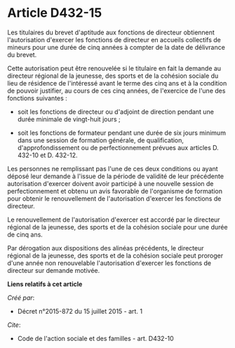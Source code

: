 # Article D432-15

Les titulaires du brevet d'aptitude aux fonctions de directeur obtiennent l'autorisation d'exercer les fonctions de directeur
en accueils collectifs de mineurs pour une durée de cinq années à compter de la date de délivrance du brevet. 

Cette autorisation peut être renouvelée si le titulaire en fait la demande au directeur régional de la jeunesse, des sports
et de la cohésion sociale du lieu de résidence de l'intéressé avant le terme des cinq ans et à la condition de pouvoir
justifier, au cours de ces cinq années, de l'exercice de l'une des fonctions suivantes :

- soit les fonctions de directeur ou d'adjoint de direction pendant une durée minimale de vingt-huit jours ;

- soit les fonctions de formateur pendant une durée de six jours minimum dans une session de formation générale, de
qualification, d'approfondissement ou de perfectionnement prévues aux articles D. 432-10 et D. 432-12.

Les personnes ne remplissant pas l'une de ces deux conditions ou ayant déposé leur demande à l'issue de la période de
validité de leur précédente autorisation d'exercer doivent avoir participé à une nouvelle session de perfectionnement et
obtenu un avis favorable de l'organisme de formation pour obtenir le renouvellement de l'autorisation d'exercer les fonctions
de directeur. 

Le renouvellement de l'autorisation d'exercer est accordé par le directeur régional de la jeunesse, des sports et de la
cohésion sociale pour une durée de cinq ans. 

Par dérogation aux dispositions des alinéas précédents, le directeur régional de la jeunesse, des sports et de la cohésion
sociale peut proroger d'une année non renouvelable l'autorisation d'exercer les fonctions de directeur sur demande motivée.

**Liens relatifs à cet article**

_Créé par_:

  - Décret n°2015-872 du 15 juillet 2015 - art. 1

_Cite_:

  - Code de l'action sociale et des familles - art. D432-10
